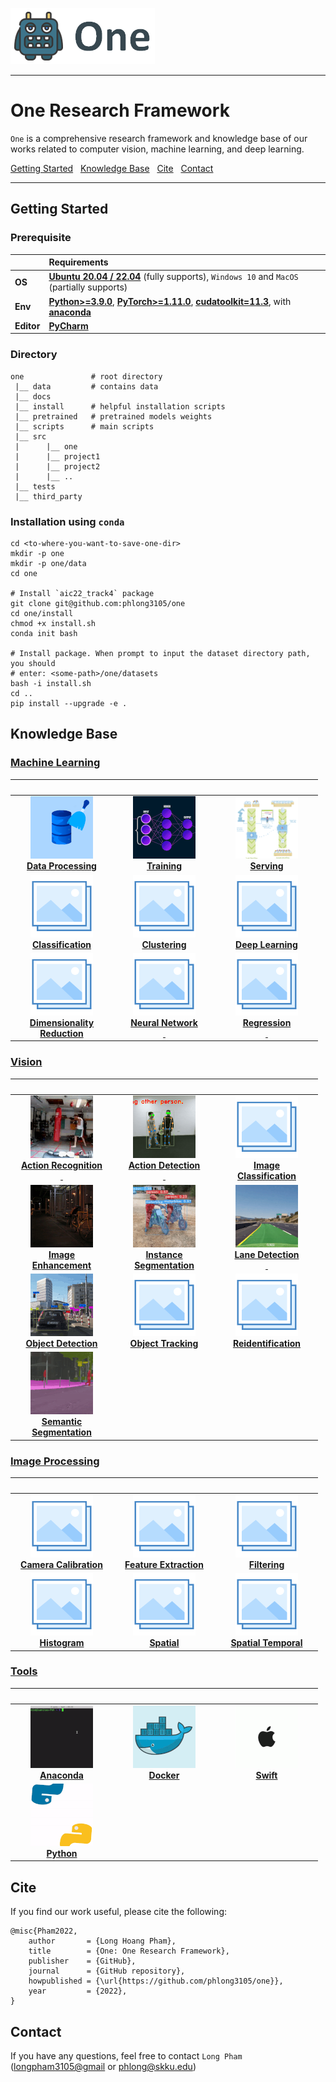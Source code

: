 ![One](data/one.png)

---

# One Research Framework

`One` is a comprehensive research framework and knowledge base of our works 
related to computer vision, machine learning, and deep learning.

[Getting Started](#getting-started) &nbsp;
[Knowledge Base](#knowledge-base) &nbsp;
[Cite](#cite) &nbsp;
[Contact](#contact) 

---

## Getting Started

### Prerequisite

|            | Requirements                                                                                                                                                                                                                                         |
|:-----------|:-----------------------------------------------------------------------------------------------------------------------------------------------------------------------------------------------------------------------------------------------------|
| **OS**     | [**Ubuntu 20.04 / 22.04**](https://ubuntu.com/download/desktop) (fully supports), `Windows 10` and `MacOS` (partially supports)                                                                                                                      |
| **Env**    | [**Python>=3.9.0**](https://www.python.org/), [**PyTorch>=1.11.0**](https://pytorch.org/get-started/locally/), [**cudatoolkit=11.3**](https://pytorch.org/get-started/locally/), with [**anaconda**](https://www.anaconda.com/products/distribution) |	
| **Editor** | [**PyCharm**](https://www.jetbrains.com/pycharm/download)                                                                                                                                                                                            |

### Directory

```text
one               # root directory
 |__ data         # contains data
 |__ docs
 |__ install      # helpful installation scripts       
 |__ pretrained   # pretrained models weights
 |__ scripts      # main scripts
 |__ src
 |      |__ one
 |      |__ project1
 |      |__ project2
 |      |__ ..
 |__ tests
 |__ third_party
```

### Installation using `conda`

```shell
cd <to-where-you-want-to-save-one-dir>
mkdir -p one
mkdir -p one/data
cd one

# Install `aic22_track4` package
git clone git@github.com:phlong3105/one
cd one/install
chmod +x install.sh
conda init bash

# Install package. When prompt to input the dataset directory path, you should 
# enter: <some-path>/one/datasets
bash -i install.sh
cd ..
pip install --upgrade -e .
```

## Knowledge Base

### [Machine Learning](https://phlong3105.github.io/one/machine_learning)

|                                                                                                                   <img width="150"/>                                                                                                                   |                                                                                                       <img width="150"/>                                                                                                       |                                                                                                 <img width="150"/>                                                                                                 |
|:------------------------------------------------------------------------------------------------------------------------------------------------------------------------------------------------------------------------------------------------------:|:------------------------------------------------------------------------------------------------------------------------------------------------------------------------------------------------------------------------------:|:------------------------------------------------------------------------------------------------------------------------------------------------------------------------------------------------------------------:|
| [![Data Processing](machine_learning/data_processing/data/data_processing_small.gif)](https://phlong3105.github.io/one/machine_learning/data_processing) <br> [**Data Processing**](https://phlong3105.github.io/one/machine_learning/data_processing) | [![Training](machine_learning/model_learning/data/training_small.gif)](https://phlong3105.github.io/one/machine_learning/model_learning) <br> [**Training**](https://phlong3105.github.io/one/machine_learning/model_learning) | [![Serving](machine_learning/model_serving/data/serving.gif)](https://phlong3105.github.io/one/machine_learning/model_serving) <br> [**Serving**](https://phlong3105.github.io/one/machine_learning/model_serving) |
|                           [![Classification](data/photo.png)](https://phlong3105.github.io/one/machine_learning/classification) <br> [**Classification**](https://phlong3105.github.io/one/machine_learning/classification)                            |                       [![Clustering](data/photo.png)](https://phlong3105.github.io/one/machine_learning/clustering) <br> [**Clustering**](https://phlong3105.github.io/one/machine_learning/clustering)                        |           [![Deep Learning](data/photo.png)](https://phlong3105.github.io/one/machine_learning/deep_learning) <br> [**Deep Learning**](https://phlong3105.github.io/one/machine_learning/deep_learning)            |
|     [![Dimensionality Reduction](data/photo.png)](https://phlong3105.github.io/one/machine_learning/dimensionality_reduction) <br> [**Dimensionality <br> Reduction**](https://phlong3105.github.io/one/machine_learning/dimensionality_reduction)     |          [![Neural Network](data/photo.png)](https://phlong3105.github.io/one/machine_learning/neural_network) <br> [**Neural Network<br>&nbsp;**](https://phlong3105.github.io/one/machine_learning/neural_network)           |            [![Regression](data/photo.png)](https://phlong3105.github.io/one/machine_learning/regression) <br> [**Regression<br>&nbsp;**](https://phlong3105.github.io/one/machine_learning/regression)             |

### [Vision](https://phlong3105.github.io/one/vision)

|                                                                                                                        <img width="150"/>                                                                                                                         |                                                                                                                        <img width="150"/>                                                                                                                         |                                                                                                      <img width="150"/>                                                                                                      |
|:-----------------------------------------------------------------------------------------------------------------------------------------------------------------------------------------------------------------------------------------------------------------:|:-----------------------------------------------------------------------------------------------------------------------------------------------------------------------------------------------------------------------------------------------------------------:|:----------------------------------------------------------------------------------------------------------------------------------------------------------------------------------------------------------------------------:|
|         [![Data Processing](vision/action_recognition/data/action_recognition_small.gif)](https://phlong3105.github.io/one/vision/action_recognition) <br> [**Action Recognition<br>&nbsp;**](https://phlong3105.github.io/one/vision/action_recognition)         |             [![Action Detection](vision/action_detection/data/action_detection_small.gif)](https://phlong3105.github.io/one/vision/action_detection) <br> [**Action Detection<br>&nbsp;**](https://phlong3105.github.io/one/vision/action_detection)              |           [![Image Classification](data/photo.png)](https://phlong3105.github.io/one/vision/image_classification) <br> [**Image<br>Classification**](https://phlong3105.github.io/one/vision/image_classification)           |
|              [![Image Enhancement](vision/image_enhancement/data/image_enhancement_small.gif)](https://phlong3105.github.io/one/vision/image_enhancement) <br> [**Image<br>Enhancement**](https://phlong3105.github.io/one/vision/image_enhancement)              | [![Instance Segmentation](vision/instance_segmentation/data/instance_segmentation_small.gif)](https://phlong3105.github.io/one/vision/instance_segmentation) <br> [**Instance <br> Segmentation**](https://phlong3105.github.io/one/vision/instance_segmentation) | [![Lane Detection](vision/lane_detection/data/lane_detection_small.gif)](https://phlong3105.github.io/one/vision/lane_detection) <br> [**Lane Detection<br>&nbsp;**](https://phlong3105.github.io/one/vision/lane_detection) |
|                  [![Object Detection](vision/object_detection/data/object_detection_small.gif)](https://phlong3105.github.io/one/vision/object_detection) <br> [**Object Detection**](https://phlong3105.github.io/one/vision/object_detection)                   |                                         [![Object Tracking](data/photo.png)](https://phlong3105.github.io/one/vision/object_tracking) <br> [**Object Tracking**](https://phlong3105.github.io/one/vision/object_tracking)                                         |                    [![Reidentification](data/photo.png)](https://phlong3105.github.io/one/vision/reidentification) <br>  [**Reidentification**](https://phlong3105.github.io/one/vision/reidentification)                    |
| [![Semantic Segmentation](vision/semantic_segmentation/data/semantic_segmentation_small.gif)](https://phlong3105.github.io/one/vision/semantic_segmentation) <br> [**Semantic <br> Segmentation**](https://phlong3105.github.io/one/vision/semantic_segmentation) |                                                                                                                                                                                                                                                                   |                                                                                                                                                                                                                              |

### [Image Processing](https://phlong3105.github.io/one/image_processing)

|                                                                                                <img width="150"/>                                                                                                 |                                                                                                <img width="150"/>                                                                                                 |                                                                                            <img width="150"/>                                                                                             |
|:-----------------------------------------------------------------------------------------------------------------------------------------------------------------------------------------------------------------:|:-----------------------------------------------------------------------------------------------------------------------------------------------------------------------------------------------------------------:|:---------------------------------------------------------------------------------------------------------------------------------------------------------------------------------------------------------:|
| [![Camera Calibration](data/photo.png)](https://phlong3105.github.io/one/image_processing/camera_calibration) <br> [**Camera Calibration**](https://phlong3105.github.io/one/image_processing/camera_calibration) | [![Feature Extraction](data/photo.png)](https://phlong3105.github.io/one/image_processing/feature_extraction) <br> [**Feature Extraction**](https://phlong3105.github.io/one/image_processing/feature_extraction) |               [![Filtering](data/photo.png)](https://phlong3105.github.io/one/image_processing/filtering) <br> [**Filtering**](https://phlong3105.github.io/one/image_processing/filtering)               |
|                   [![Histogram](data/photo.png)](https://phlong3105.github.io/one/image_processing/histogram) <br> [**Histogram**](https://phlong3105.github.io/one/image_processing/histogram)                   |                       [![Spatial](data/photo.png)](https://phlong3105.github.io/one/image_processing/spatial) <br> [**Spatial**](https://phlong3105.github.io/one/image_processing/spatial)                       | [![Spatial Temporal](data/photo.png)](https://phlong3105.github.io/one/image_processing/spatial_temporal) <br> [**Spatial Temporal**](https://phlong3105.github.io/one/image_processing/spatial_temporal) |

### [Tools](https://phlong3105.github.io/one/tools)

|                                                                         <img width="150"/>                                                                         |                                                                    <img width="150"/>                                                                    |                                                                 <img width="150"/>                                                                  |
|:------------------------------------------------------------------------------------------------------------------------------------------------------------------:|:--------------------------------------------------------------------------------------------------------------------------------------------------------:|:---------------------------------------------------------------------------------------------------------------------------------------------------:|
| [![Anaconda](tools/data/anaconda_small.gif)](https://phlong3105.github.io/one/tools/anaconda) <br> [**Anaconda**](https://phlong3105.github.io/one/tools/anaconda) | [![Docker](tools/data/docker_small.gif)](https://phlong3105.github.io/one/tools/docker) <br> [**Docker**](https://phlong3105.github.io/one/tools/docker) | [![Swift](tools/data/apple_small.gif)](https://phlong3105.github.io/one/tools/swift) <br> [**Swift**](https://phlong3105.github.io/one/tools/swift) |
|      [![Python](tools/data/python_small.gif)](https://phlong3105.github.io/one/tools/python) <br> [**Python**](https://phlong3105.github.io/one/tools/python)      |                                                                                                                                                          |                                                                                                                                                     |

## Cite

If you find our work useful, please cite the following:

```text
@misc{Pham2022,  
    author       = {Long Hoang Pham},  
    title        = {One: One Research Framework},  
    publisher    = {GitHub},
    journal      = {GitHub repository},
    howpublished = {\url{https://github.com/phlong3105/one}},
    year         = {2022},
}
```

## Contact

If you have any questions, feel free to contact `Long Pham` 
([longpham3105@gmail](longpham3105@gmail) or [phlong@skku.edu](phlong@skku.edu))
